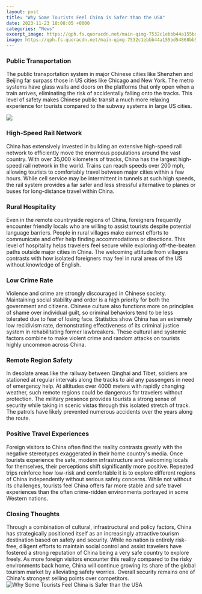 ```yaml
---
layout: post
title: "Why Some Tourists Feel China is Safer than the USA"
date: 2023-11-23 10:08:05 +0000
categories: "News"
excerpt_image: https://qph.fs.quoracdn.net/main-qimg-7532c1ebbb44a155bd54868bb50ed0ff
image: https://qph.fs.quoracdn.net/main-qimg-7532c1ebbb44a155bd54868bb50ed0ff
---
```


### Public Transportation
The public transportation system in major Chinese cities like Shenzhen and Beijing far surpass those in US cities like Chicago and New York. The metro systems have glass walls and doors on the platforms that only open when a train arrives, eliminating the risk of accidentally falling onto the tracks. This level of safety makes Chinese public transit a much more relaxing experience for tourists compared to the subway systems in large US cities. 

![](https://i.ytimg.com/vi/HeFnq3Xe94Q/maxresdefault.jpg)
### High-Speed Rail Network
China has extensively invested in building an extensive high-speed rail network to efficiently move the enormous populations around the vast country. With over 35,000 kilometers of tracks, China has the largest high-speed rail network in the world. Trains can reach speeds over 200 mph, allowing tourists to comfortably travel between major cities within a few hours. While cell service may be intermittent in tunnels at such high speeds, the rail system provides a far safer and less stressful alternative to planes or buses for long-distance travel within China.
### Rural Hospitality
Even in the remote countryside regions of China, foreigners frequently encounter friendly locals who are willing to assist tourists despite potential language barriers. People in rural villages make earnest efforts to communicate and offer help finding accommodations or directions. This level of hospitality helps travelers feel secure while exploring off-the-beaten paths outside major cities in China. The welcoming attitude from villagers contrasts with how isolated foreigners may feel in rural areas of the US without knowledge of English.
### Low Crime Rate 
Violence and crime are strongly discouraged in Chinese society. Maintaining social stability and order is a high priority for both the government and citizens. Chinese culture also functions more on principles of shame over individual guilt, so criminal behaviors tend to be less tolerated due to fear of losing face. Statistics show China has an extremely low recidivism rate, demonstrating effectiveness of its criminal justice system in rehabilitating former lawbreakers. These cultural and systemic factors combine to make violent crime and random attacks on tourists highly uncommon across China.
### Remote Region Safety  
In desolate areas like the railway between Qinghai and Tibet, soldiers are stationed at regular intervals along the tracks to aid any passengers in need of emergency help. At altitudes over 4000 meters with rapidly changing weather, such remote regions could be dangerous for travelers without protection. The military presence provides tourists a strong sense of security while taking in scenic vistas through this isolated stretch of track. The patrols have likely prevented numerous accidents over the years along the route.
### Positive Travel Experiences
Foreign visitors to China often find the reality contrasts greatly with the negative stereotypes exaggerated in their home country's media. Once tourists experience the safe, modern infrastructure and welcoming locals for themselves, their perceptions shift significantly more positive. Repeated trips reinforce how low-risk and comfortable it is to explore different regions of China independently without serious safety concerns. While not without its challenges, tourists feel China offers far more stable and safe travel experiences than the often crime-ridden environments portrayed in some Western nations.
### Closing Thoughts
Through a combination of cultural, infrastructural and policy factors, China has strategically positioned itself as an increasingly attractive tourism destination based on safety and security. While no nation is entirely risk-free, diligent efforts to maintain social control and assist travelers have fostered a strong reputation of China being a very safe country to explore freely. As more foreign visitors encounter this reality compared to the risky environments back home, China will continue growing its share of the global tourism market by alleviating safety worries. Overall security remains one of China's strongest selling points over competitors.
![Why Some Tourists Feel China is Safer than the USA](https://qph.fs.quoracdn.net/main-qimg-7532c1ebbb44a155bd54868bb50ed0ff)